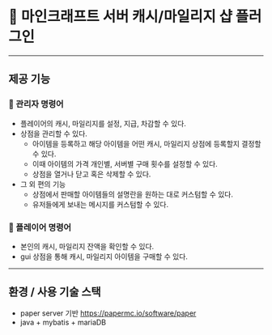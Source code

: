 # 🎃 마인크래프트 서버 캐시/마일리지 샵 플러그인

---
## 제공 기능

### 🧨 관리자 명령어
- 플레이어의 캐시, 마일리지를 설정, 지급, 차감할 수 있다.
- 상점을 관리할 수 있다.
  - 아이템을 등록하고 해당 아이템을 어떤 캐시, 마일리지 상점에 등록할지 결정할 수 있다.
  - 이때 아이템의 가격 개인별, 서버별 구매 횟수를 설정할 수 있다.
  - 상점을 열거나 닫고 혹은 삭제할 수 있다.
- 그 외 편의 기능
  - 상점에서 판매할 아이템들의 설명란을 원하는 대로 커스텀할 수 있다.
  - 유저들에게 보내는 메시지를 커스텀할 수 있다.

### 🎁 플레이어 명령어
- 본인의 캐시, 마일리지 잔액을 확인할 수 있다.
- gui 상점을 통해 캐시, 마일리지 아이템을 구매할 수 있다.

---
## 환경 / 사용 기술 스택
- paper server 기반 https://papermc.io/software/paper
- java + mybatis + mariaDB
